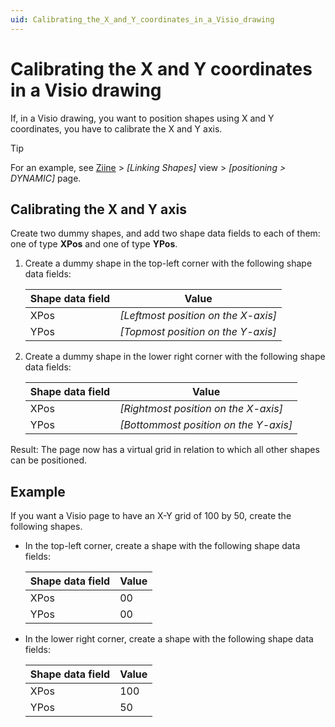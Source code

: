 ```yaml
---
uid: Calibrating_the_X_and_Y_coordinates_in_a_Visio_drawing
---
```


# Calibrating the X and Y coordinates in a Visio drawing

If, in a Visio drawing, you want to position shapes using X and Y coordinates, you have to calibrate the X and Y axis.

> [!TIP]
> For an example, see [Ziine](xref:ZiineDemoSystem) > *[Linking Shapes]* view > *[positioning > DYNAMIC]* page.

## Calibrating the X and Y axis

Create two dummy shapes, and add two shape data fields to each of them: one of type **XPos** and one of type **YPos**.

1. Create a dummy shape in the top-left corner with the following shape data fields:

   | Shape data field | Value                                 |
   | ---------------- | ------------------------------------- |
   | XPos             | *\[Leftmost position on the X-axis\]* |
   | YPos             | *\[Topmost position on the Y-axis\]*  |

1. Create a dummy shape in the lower right corner with the following shape data fields:

   | Shape data field | Value                                   |
   | ---------------- | --------------------------------------- |
   | XPos             | *\[Rightmost position on the X-axis\]*  |
   | YPos             | *\[Bottommost position on the Y-axis\]* |

Result: The page now has a virtual grid in relation to which all other shapes can be positioned.

## Example

If you want a Visio page to have an X-Y grid of 100 by 50, create the following shapes.

- In the top-left corner, create a shape with the following shape data fields:

  | Shape data field | Value |
  | ---------------- | ----- |
  | XPos             | 00    |
  | YPos             | 00    |

- In the lower right corner, create a shape with the following shape data fields:

  | Shape data field | Value |
  | ---------------- | ----- |
  | XPos             | 100   |
  | YPos             | 50    |

